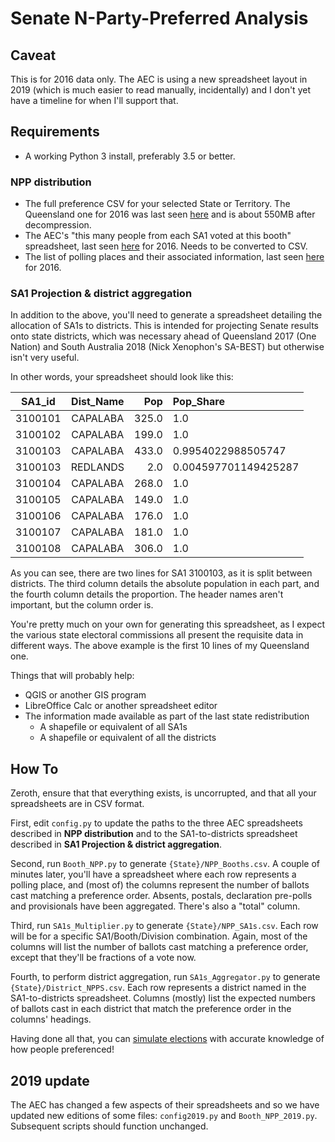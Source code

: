 # Senate N-Party-Preferred Analysis

## Caveat

This is for 2016 data only. The AEC is using a new spreadsheet layout in 2019 (which is much easier to read manually, incidentally) and I don't yet have a timeline for when I'll support that.

## Requirements

- A working Python 3 install, preferably 3.5 or better.


### NPP distribution

- The full preference CSV for your selected State or Territory. The Queensland one for 2016 was last seen [here](http://results.aec.gov.au/20499/Website/External/aec-senate-formalpreferences-20499-QLD.zip) and is about 550MB after decompression.
- The AEC's "this many people from each SA1 voted at this booth" spreadsheet, last seen [here](http://aec.gov.au/Elections/Federal_Elections/2016/files/polling-place-by-sa1s-2016.xlsx) for 2016. Needs to be converted to CSV.
- The list of polling places and their associated information, last seen [here](http://results.aec.gov.au/20499/Website/Downloads/GeneralPollingPlacesDownload-20499.csv) for 2016.

### SA1 Projection & district aggregation

In addition to the above, you'll need to generate a spreadsheet detailing the allocation of SA1s to districts. This is intended for projecting Senate results onto state districts, which was necessary ahead of Queensland 2017 (One Nation) and South Australia 2018 (Nick Xenophon's SA-BEST) but otherwise isn't very useful.

In other words, your spreadsheet should look like this:

| SA1_id  | Dist_Name |  Pop  |      Pop_Share       |
| :-----: | :-------: | ----: | :------------------- |
| 3100101 | CAPALABA  | 325.0 |         1.0          |
| 3100102 | CAPALABA  | 199.0 |         1.0          |
| 3100103 | CAPALABA  | 433.0 |  0.9954022988505747  |
| 3100103 | REDLANDS  |  2.0  | 0.004597701149425287 |
| 3100104 | CAPALABA  | 268.0 |         1.0          |
| 3100105 | CAPALABA  | 149.0 |         1.0          |
| 3100106 | CAPALABA  | 176.0 |         1.0          |
| 3100107 | CAPALABA  | 181.0 |         1.0          |
| 3100108 | CAPALABA  | 306.0 |         1.0          |

As you can see, there are two lines for SA1 3100103, as it is split between districts. The third column details the absolute population in each part, and the fourth column details the proportion. The header names aren't important, but the column order is.

You're pretty much on your own for generating this spreadsheet, as I expect the various state electoral commissions all present the requisite data in different ways. The above example is the first 10 lines of my Queensland one.

Things that will probably help:

- QGIS or another GIS program
- LibreOffice Calc or another spreadsheet editor
- The information made available as part of the last state redistribution
    - A shapefile or equivalent of all SA1s
    - A shapefile or equivalent of all the districts


## How To

Zeroth, ensure that that everything exists, is uncorrupted, and that all your spreadsheets are in CSV format.

First, edit `config.py` to update the paths to the three AEC spreadsheets described in **NPP distribution** and to the SA1-to-districts spreadsheet described in **SA1 Projection & district aggregation**.

Second, run `Booth_NPP.py` to generate `{State}/NPP_Booths.csv`. A couple of minutes later, you'll have a spreadsheet where each row represents a polling place, and (most of) the columns represent the number of ballots cast matching a preference order. Absents, postals, declaration pre-polls and provisionals have been aggregated. There's also a "total" column.

Third, run `SA1s_Multiplier.py` to generate `{State}/NPP_SA1s.csv`. Each row will be for a specific SA1/Booth/Division combination. Again, most of the columns will list the number of ballots cast matching a preference order, except that they'll be fractions of a vote now.

Fourth, to perform district aggregation, run `SA1s_Aggregator.py` to generate `{State}/District_NPPS.csv`. Each row represents a district named in the SA1-to-districts spreadsheet. Columns (mostly) list the expected numbers of ballots cast in each district that match the preference order in the columns' headings.

Having done all that, you can [simulate elections](https://abjago.net/4PP-QLD-projections-from-senate-results/predictor.html) with accurate knowledge of how people preferenced!

## 2019 update

The AEC has changed a few aspects of their spreadsheets and so we have updated new editions of some files: `config2019.py` and `Booth_NPP_2019.py`. Subsequent scripts should function unchanged. 

